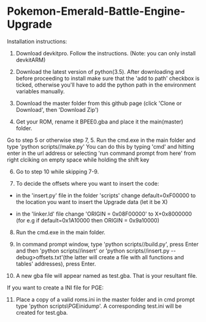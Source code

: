 # Pokemon-Emerald-Battle-Engine-Upgrade

Installation instructions:
1. Download devkitpro. Follow the instructions.
(Note: you can only install devkitARM)

2. Download the latest version of python(3.5).
After downloading and before proceeding to install make sure that the 'add to path' checkbox is ticked, otherwise you'll have to add the python path in the environment variables manually.

3. Download the master folder from this github page
(click 'Clone or Download', then 'Download Zip')

4. Get your ROM, rename it BPEE0.gba and place it the main(master) folder.


Go to step 5 or otherwise step 7,
5. Run the cmd.exe in the main folder and type 'python scripts//make.py'
You can do this by typing 'cmd' and hitting enter in the url address or selecting 'run command prompt from here' from right clciking on empty space while holding the shift key

6. Go to step 10 while skipping 7-9. 

7. To decide the offsets where you want to insert the code:

* in the 'insert.py' file in the folder 'scripts' change default=0xF00000 to the location you want to insert the Upgrade data (let it be X)

* in the 'linker.ld' file change 'ORIGIN = 0x08F00000' to X+0x8000000 (for e.g if default=0x1A10000 then ORIGIN = 0x9a10000)

8. Run the cmd.exe in the main folder.

9. In command prompt window, type 'python scripts//build.py', press Enter and then 'python scripts//insert' or 'python scripts//insert.py --debug>offsets.txt'(the latter will create a file with all functions and tables' addresses), press Enter.

10. A new gba file will appear named as test.gba.
That is your resultant file.

If you want to create a INI file for PGE:

11. Place a copy of a valid roms.ini in the master folder and in cmd prompt type 'python scripts\PGEinidump'.
A corresponding test.ini will be created for test.gba.
